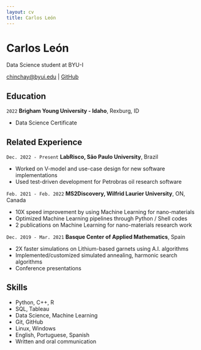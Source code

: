 ```yaml
---
layout: cv
title: Carlos León
---
```

# Carlos León
Data Science student at BYU-I

<div id="webaddress">
<a href="chinchay@byui.edu">chinchay@byui.edu</a>
<!-- | <a href="https://byuidatascience.github.io/development.html">Data Science Program</a> -->
<!-- | <a href="https://www.linkedin.com/groups/13537407/">LinkedIn</a> -->
| <a href="https://github.com/chinchay">GitHub</a>
</div>

<!-- https://www.monique.tech/the-art-of-markdown -->

## Education

`2022`
__Brigham Young University - Idaho__, Rexburg, ID

- Data Science Certificate

<!-- - Full academic scholarship with 4.0 GPA

`Expected 2029`
__Brigham Young University - Idaho__, Rexburg, ID

- 4.0 Major GPA -->


## Related Experience

<!-- ### Internships

`January 2028 - June 2028`
__Pacific Northwest National Lab__, Richland, WA

- Worked on novel methods for soil sampling to reduce laboratory measurements
- Used R and Visual Sample Plan to establish new sampling algorithms
- Published a journal article in Environmental Quality. -->


`Dec. 2022 - Present`
__LabRisco, São Paulo University__, Brazil

- Worked on V-model and use-case design for new software implementations
- Used test-driven development for Petrobras oil research software


`Feb. 2021 - Feb. 2022`
__MS2Discovery, Wilfrid Laurier University__, ON, Canada

- 10X speed improvement by using Machine Learning for nano-materials
- Optimized Machine Learning pipelines through Python / Shell codes
- 2 publications on Machine Learning for nano-materials research work


`Dec. 2019 - Mar. 2021`
__Basque Center of Applied Mathematics__, Spain

- 2X faster simulations on Lithium-based garnets using A.I. algorithms
- Implemented/customized simulated annealing, harmonic search algorithms
- Conference presentations




<!-- ### Data Science Lead

`April 2027 - June 2027`
__Westmark Credit Union__, Consultant

- Developed a predicted model to support Westmark in custumer conversion from dealer loans.
- Used R and Python to build a machine learning model using CatBoost in Python and the Tidyverse for data visualization and munging. 
- Improved previous model development to over 85% balanced accuracy. Expect model to be implemented in Westmark business practices.

`September 2027 - April 2028`
__Good2Go__, Consultant

- Built product ordering and supply predictive algorithms for chips and beverages categories
- Established standardized SQL calls and connections for PowerBI dashboards
- Found over $35k in waste and saved over 200 annual hours of store quality control work 

### Data Science Consulting Team

`January 2027 - April 2027`
__Imagine Learning__

- Build web scraping tool to find and format school district technology data.
- Used R and the Rvest package to parse and format web data.
- Saved 30 hours a month with the automated scripts.

`April 2027 - July 2027`
__Pinnacle Management Group__, 

- Proof of concept development of dashboards using client's corporate data.
- Built and documented differences of PowerBI, Google Dashoards, and Tableau.
- Saved client $10k in database and dashboard server fees and validated future dashboard processes. -->


<!-- ## Service and Work History

`2025-2027`
__Math Tutor__, LDSBC


`2023-2025`
__Service Missionary__, South Africa -->


## Skills

- Python, C++, R
- SQL, Tableau
- Data Science, Machine Learning
- Git, GitHub
- Linux, Windows
- English, Portuguese, Spanish
- Written and oral communication


<!-- ### Footer

Last updated: May 2013 -->


